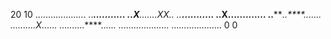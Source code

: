 20 10
....................
..*****........**...
..*X***.......*XX*..
..*****........**...
..**X**.............
..*****..****.......
..........*X**......
..........****......
....................
....................
0 0
